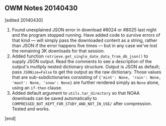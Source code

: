 ## OWM Notes 20140430

[edited 20140430]

 1. Found unexplained JSON error in download #8024 or #8025 last night and the program stopped running. Have added code to survive errors of that kind — will simply pass the downloaded content as a string, rather than JSON if the error happens five times — but in any case we've lost the remaining 3K downloads for that session.
 1. Added function `retrieve.get_single_date_data_from_db_json()` to supply JSON output. Read the comments to see a description of the output's multiply nested dictionary structure. Output is JSON as default; pass `JSONize=False` to get the output as the raw dictionary. Those values that are sub-subdictionaries consisting of `{'mint': None, 'rain': None, 'maxt': None, 'snow': None}` are further rendered simply as `None` alone, using an `if-then` clause.
 1. Added default argument to `utils.tar_directory` so that NOAA downloads can be saved automatically to `COMPRESSED_BUT_KEPT_FOR_STUDY_AND_NOT_IN_USE/` after compression. Tested and works.

[end]
